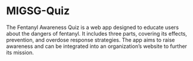 # MIGSG-Quiz
The Fentanyl Awareness Quiz is a web app designed to educate users about the dangers of fentanyl. It includes three parts, covering its effects, prevention, and overdose response strategies. The app aims to raise awareness and can be integrated into an organization’s website to further its mission.
